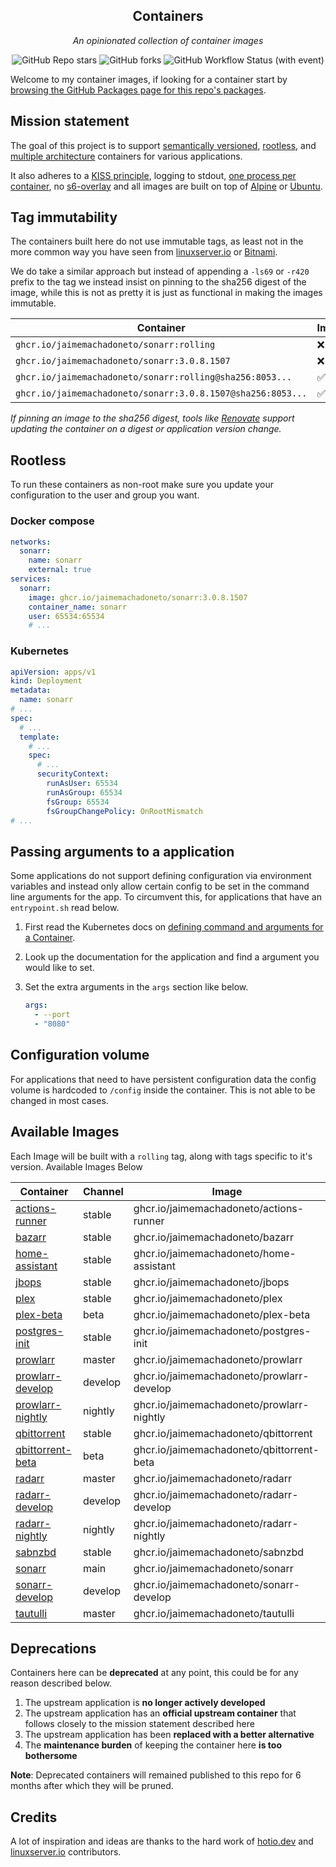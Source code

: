 <!---
NOTE: AUTO-GENERATED FILE
to edit this file, instead edit its template at: ./scripts/templates/README.md.j2
-->
<div align="center">


## Containers

_An opinionated collection of container images_

</div>

<div align="center">

![GitHub Repo stars](https://img.shields.io/github/stars/jaimemachadoneto/containers?style=for-the-badge)
![GitHub forks](https://img.shields.io/github/forks/jaimemachadoneto/containers?style=for-the-badge)
![GitHub Workflow Status (with event)](https://img.shields.io/github/actions/workflow/status/jaimemachadoneto/containers/release-scheduled.yaml?style=for-the-badge&label=Scheduled%20Release)

</div>

Welcome to my container images, if looking for a container start by [browsing the GitHub Packages page for this repo's packages](https://github.com/jaimemachadoneto?tab=packages&repo_name=containers).

## Mission statement

The goal of this project is to support [semantically versioned](https://semver.org/), [rootless](https://rootlesscontaine.rs/), and [multiple architecture](https://www.docker.com/blog/multi-arch-build-and-images-the-simple-way/) containers for various applications.

It also adheres to a [KISS principle](https://en.wikipedia.org/wiki/KISS_principle), logging to stdout, [one process per container](https://testdriven.io/tips/59de3279-4a2d-4556-9cd0-b444249ed31e/), no [s6-overlay](https://github.com/just-containers/s6-overlay) and all images are built on top of [Alpine](https://hub.docker.com/_/alpine) or [Ubuntu](https://hub.docker.com/_/ubuntu).

## Tag immutability

The containers built here do not use immutable tags, as least not in the more common way you have seen from [linuxserver.io](https://fleet.linuxserver.io/) or [Bitnami](https://bitnami.com/stacks/containers).

We do take a similar approach but instead of appending a `-ls69` or `-r420` prefix to the tag we instead insist on pinning to the sha256 digest of the image, while this is not as pretty it is just as functional in making the images immutable.

| Container                                          | Immutable |
|----------------------------------------------------|-----------|
| `ghcr.io/jaimemachadoneto/sonarr:rolling`                   | ❌         |
| `ghcr.io/jaimemachadoneto/sonarr:3.0.8.1507`                | ❌         |
| `ghcr.io/jaimemachadoneto/sonarr:rolling@sha256:8053...`    | ✅         |
| `ghcr.io/jaimemachadoneto/sonarr:3.0.8.1507@sha256:8053...` | ✅         |

_If pinning an image to the sha256 digest, tools like [Renovate](https://github.com/renovatebot/renovate) support updating the container on a digest or application version change._

## Rootless

To run these containers as non-root make sure you update your configuration to the user and group you want.

### Docker compose

```yaml
networks:
  sonarr:
    name: sonarr
    external: true
services:
  sonarr:
    image: ghcr.io/jaimemachadoneto/sonarr:3.0.8.1507
    container_name: sonarr
    user: 65534:65534
    # ...
```

### Kubernetes

```yaml
apiVersion: apps/v1
kind: Deployment
metadata:
  name: sonarr
# ...
spec:
  # ...
  template:
    # ...
    spec:
      # ...
      securityContext:
        runAsUser: 65534
        runAsGroup: 65534
        fsGroup: 65534
        fsGroupChangePolicy: OnRootMismatch
# ...
```

## Passing arguments to a application

Some applications do not support defining configuration via environment variables and instead only allow certain config to be set in the command line arguments for the app. To circumvent this, for applications that have an `entrypoint.sh` read below.

1. First read the Kubernetes docs on [defining command and arguments for a Container](https://kubernetes.io/docs/tasks/inject-data-application/define-command-argument-container/).
2. Look up the documentation for the application and find a argument you would like to set.
3. Set the extra arguments in the `args` section like below.

    ```yaml
    args:
      - --port
      - "8080"
    ```

## Configuration volume

For applications that need to have persistent configuration data the config volume is hardcoded to `/config` inside the container. This is not able to be changed in most cases.

## Available Images

Each Image will be built with a `rolling` tag, along with tags specific to it's version. Available Images Below

Container | Channel | Image
--- | --- | ---
[actions-runner](https://github.com/jaimemachadoneto/pkgs/container/actions-runner) | stable | ghcr.io/jaimemachadoneto/actions-runner
[bazarr](https://github.com/jaimemachadoneto/pkgs/container/bazarr) | stable | ghcr.io/jaimemachadoneto/bazarr
[home-assistant](https://github.com/jaimemachadoneto/pkgs/container/home-assistant) | stable | ghcr.io/jaimemachadoneto/home-assistant
[jbops](https://github.com/jaimemachadoneto/pkgs/container/jbops) | stable | ghcr.io/jaimemachadoneto/jbops
[plex](https://github.com/jaimemachadoneto/pkgs/container/plex) | stable | ghcr.io/jaimemachadoneto/plex
[plex-beta](https://github.com/jaimemachadoneto/pkgs/container/plex-beta) | beta | ghcr.io/jaimemachadoneto/plex-beta
[postgres-init](https://github.com/jaimemachadoneto/pkgs/container/postgres-init) | stable | ghcr.io/jaimemachadoneto/postgres-init
[prowlarr](https://github.com/jaimemachadoneto/pkgs/container/prowlarr) | master | ghcr.io/jaimemachadoneto/prowlarr
[prowlarr-develop](https://github.com/jaimemachadoneto/pkgs/container/prowlarr-develop) | develop | ghcr.io/jaimemachadoneto/prowlarr-develop
[prowlarr-nightly](https://github.com/jaimemachadoneto/pkgs/container/prowlarr-nightly) | nightly | ghcr.io/jaimemachadoneto/prowlarr-nightly
[qbittorrent](https://github.com/jaimemachadoneto/pkgs/container/qbittorrent) | stable | ghcr.io/jaimemachadoneto/qbittorrent
[qbittorrent-beta](https://github.com/jaimemachadoneto/pkgs/container/qbittorrent-beta) | beta | ghcr.io/jaimemachadoneto/qbittorrent-beta
[radarr](https://github.com/jaimemachadoneto/pkgs/container/radarr) | master | ghcr.io/jaimemachadoneto/radarr
[radarr-develop](https://github.com/jaimemachadoneto/pkgs/container/radarr-develop) | develop | ghcr.io/jaimemachadoneto/radarr-develop
[radarr-nightly](https://github.com/jaimemachadoneto/pkgs/container/radarr-nightly) | nightly | ghcr.io/jaimemachadoneto/radarr-nightly
[sabnzbd](https://github.com/jaimemachadoneto/pkgs/container/sabnzbd) | stable | ghcr.io/jaimemachadoneto/sabnzbd
[sonarr](https://github.com/jaimemachadoneto/pkgs/container/sonarr) | main | ghcr.io/jaimemachadoneto/sonarr
[sonarr-develop](https://github.com/jaimemachadoneto/pkgs/container/sonarr-develop) | develop | ghcr.io/jaimemachadoneto/sonarr-develop
[tautulli](https://github.com/jaimemachadoneto/pkgs/container/tautulli) | master | ghcr.io/jaimemachadoneto/tautulli


## Deprecations

Containers here can be **deprecated** at any point, this could be for any reason described below.

1. The upstream application is **no longer actively developed**
2. The upstream application has an **official upstream container** that follows closely to the mission statement described here
3. The upstream application has been **replaced with a better alternative**
4. The **maintenance burden** of keeping the container here **is too bothersome**

**Note**: Deprecated containers will remained published to this repo for 6 months after which they will be pruned.

## Credits

A lot of inspiration and ideas are thanks to the hard work of [hotio.dev](https://hotio.dev/) and [linuxserver.io](https://www.linuxserver.io/) contributors.